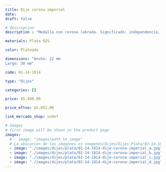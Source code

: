 ```yaml
---
title: Dije corona imperial
date: 
draft: false

# descripcion
description : "Medalla con corona labrada. Significado: independencia, la fuerza y el autocontrol. Toma de decisiones más justas y usando siempre la inteligencia. Como amuleto para lograr una vida llena de riquezas y abundancia"

materials: Plata 925

color: Plateado

dimensions: "Ancho: 22 mm 
Largo: 30 mm"

code: 02-14-1814

type: "Dijes"

categories: []

price: $5.940,00

price_eftvo: $5.052,00

link_mercado_shop: undef

# Images
# first image will be shown in the product page
images:
  # - image: "images/path_to_image"
  # La ubicacion de las imagenes es imagenes/Dijes/Dijes.Plata/02-14-1814-dije-corona-imperial
  - image: "./images/dijes/plata/02-14-1814-dije-corona-imperial_a.jpg"
  - image: "./images/dijes/plata/02-14-1814-dije-corona-imperial_b.jpg"
  - image: "./images/dijes/plata/02-14-1814-dije-corona-imperial_c.jpg"
  - image: "./images/dijes/plata/02-14-1814-dije-corona-imperial_d.jpg"
---
```


